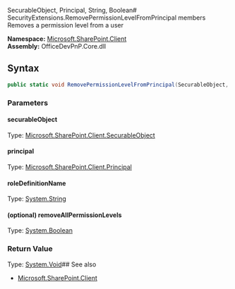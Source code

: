 SecurableObject, Principal, String, Boolean# SecurityExtensions.RemovePermissionLevelFromPrincipal members
Removes a permission level from a user  

**Namespace:** [Microsoft.SharePoint.Client](Microsoft.SharePoint.Client.md)  
**Assembly:** OfficeDevPnP.Core.dll  
## Syntax
```C#
public static void RemovePermissionLevelFromPrincipal(SecurableObject, Principal, String, Boolean)
```
### Parameters
#### securableObject
Type: [Microsoft.SharePoint.Client.SecurableObject](Microsoft.SharePoint.Client.SecurableObject.md) 
#### 
#### principal
Type: [Microsoft.SharePoint.Client.Principal](Microsoft.SharePoint.Client.Principal.md) 
#### 
#### roleDefinitionName
Type: [System.String](System.String.md) 
#### 
#### (optional) removeAllPermissionLevels
Type: [System.Boolean](System.Boolean.md) 
#### 
### Return Value
Type: [System.Void](System.Void.md)## See also
- [Microsoft.SharePoint.Client](Microsoft.SharePoint.Client.md)

